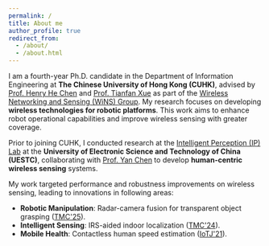 ```yaml
---
permalink: /
title: About me
author_profile: true
redirect_from: 
  - /about/
  - /about.html
---
```


I am a fourth-year Ph.D. candidate in the Department of Information Engineering at **The Chinese University of Hong Kong (CUHK)**, advised by  [Prof. Henry He Chen](https://www.ie.cuhk.edu.hk/faculty/Chen-He-Henry/) and [Prof. Tianfan Xue](https://tianfan.info/) as part of the [Wireless Networking and Sensing (WiNS) Group](http://iiotc.ie.cuhk.edu.hk/). My research focuses on developing **wireless technologies for robotic platforms**. This work aims to enhance robot operational capabilities and improve wireless sensing with greater coverage.

Prior to joining CUHK, I conducted research at the [Intelligent Perception (IP) Lab](https://ustc-ip-lab.github.io/) at the **University of Electronic Science and Technology of China (UESTC)**, collaborating with [Prof. Yan Chen](https://scholar.google.com/citations?hl=en-EN&user=MVOCn1AAAAAJ) to develop **human-centric wireless sensing** systems. 

My work targeted performance and robustness improvements on wireless sensing, leading to innovations in following areas:

- **Robotic Manipulation**: Radar-camera fusion for transparent object grasping ([TMC'25](https://arxiv.org/abs/2502.20037)).
- **Intelligent Sensing**: IRS-aided indoor localization ([TMC'24](https://ieeexplore.ieee.org/abstract/document/10557701)).
- **Mobile Health**: Contactless human speed estimation ([IoTJ'21](https://ieeexplore.ieee.org/abstract/document/9187251)).
